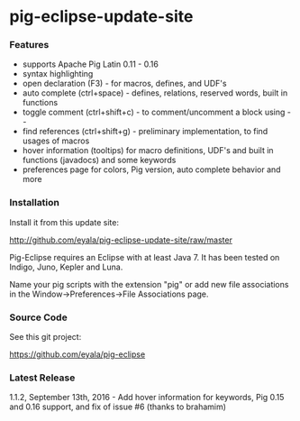 pig-eclipse-update-site
===========

### Features

* supports Apache Pig Latin 0.11 - 0.16
* syntax highlighting
* open declaration (F3) - for macros, defines, and UDF's
* auto complete (ctrl+space) - defines, relations, reserved words, built in functions
* toggle comment (ctrl+shift+c) - to comment/uncomment a block using --
* find references (ctrl+shift+g) - preliminary implementation, to find usages of macros
* hover information (tooltips) for macro definitions, UDF's and built in functions (javadocs) and some keywords
* preferences page for colors, Pig version, auto complete behavior and more

### Installation

Install it from this update site:

http://github.com/eyala/pig-eclipse-update-site/raw/master

Pig-Eclipse requires an Eclipse with at least Java 7. It has been tested on Indigo, Juno, Kepler and Luna.

Name your pig scripts with the extension "pig" or add new file associations in the Window->Preferences->File Associations page.

### Source Code

See this git project:

https://github.com/eyala/pig-eclipse

### Latest Release

1.1.2, September 13th, 2016 - Add hover information for keywords, Pig 0.15 and 0.16 support, and fix of issue #6 (thanks to brahamim)
